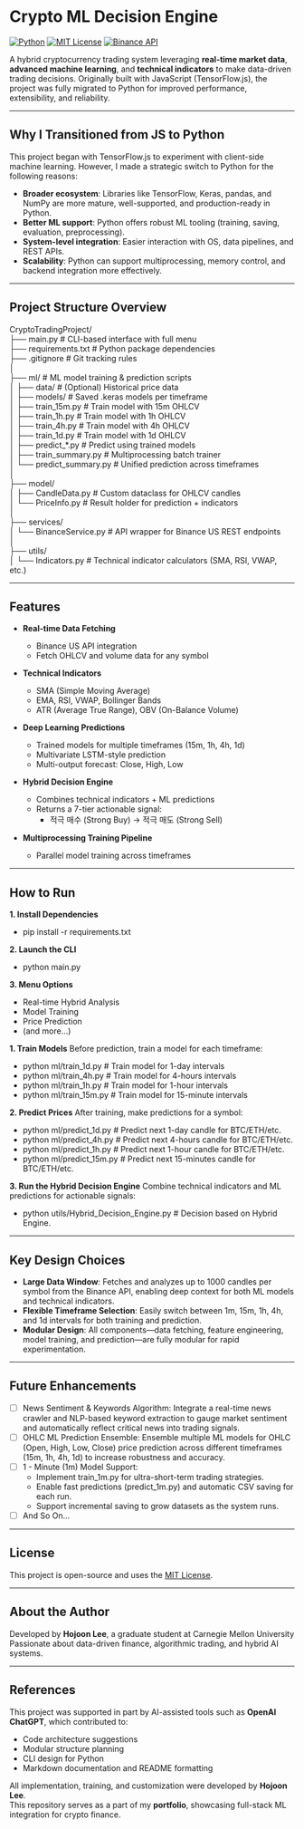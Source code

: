 # Crypto ML Decision Engine

[![Python](https://img.shields.io/badge/Python-3.10%2B-blue)]()
[![MIT License](https://img.shields.io/badge/license-MIT-green)]()
[![Binance API](https://img.shields.io/badge/API-Binance-yellow)]()

A hybrid cryptocurrency trading system leveraging **real-time market data**, **advanced machine learning**, and **technical indicators** to make data-driven trading decisions.
Originally built with JavaScript (TensorFlow.js), the project was fully migrated to Python for improved performance, extensibility, and reliability.

---

## Why I Transitioned from JS to Python

This project began with TensorFlow.js to experiment with client-side machine learning. However, I made a strategic switch to Python for the following reasons:

- **Broader ecosystem**: Libraries like TensorFlow, Keras, pandas, and NumPy are more mature, well-supported, and production-ready in Python.
- **Better ML support**: Python offers robust ML tooling (training, saving, evaluation, preprocessing).
- **System-level integration**: Easier interaction with OS, data pipelines, and REST APIs.
- **Scalability**: Python can support multiprocessing, memory control, and backend integration more effectively.

---

## Project Structure Overview

CryptoTradingProject/<br>
├── main.py                    # CLI-based interface with full menu<br>
├── requirements.txt           # Python package dependencies<br>
├── .gitignore                 # Git tracking rules<br>
│<br>
├── ml/                        # ML model training & prediction scripts<br>
│   ├── data/                  # (Optional) Historical price data<br>
│   ├── models/                # Saved .keras models per timeframe<br>
│   ├── train_15m.py           # Train model with 15m OHLCV<br>
│   ├── train_1h.py            # Train model with 1h OHLCV<br>
│   ├── train_4h.py            # Train model with 4h OHLCV<br>
│   ├── train_1d.py            # Train model with 1d OHLCV<br>
│   ├── predict_*.py           # Predict using trained models<br>
│   ├── train_summary.py       # Multiprocessing batch trainer<br>
│   └── predict_summary.py     # Unified prediction across timeframes<br>
│<br>
├── model/<br>
│   ├── CandleData.py          # Custom dataclass for OHLCV candles<br>
│   └── PriceInfo.py           # Result holder for prediction + indicators<br>
│<br>
├── services/<br>
│   └── BinanceService.py      # API wrapper for Binance US REST endpoints<br>
│<br>
├── utils/<br>
│   └── Indicators.py          # Technical indicator calculators (SMA, RSI, VWAP, etc.)<br>

---

## Features

- **Real-time Data Fetching**
  - Binance US API integration
  - Fetch OHLCV and volume data for any symbol

- **Technical Indicators**
  - SMA (Simple Moving Average)
  - EMA, RSI, VWAP, Bollinger Bands
  - ATR (Average True Range), OBV (On-Balance Volume)

- **Deep Learning Predictions**
  - Trained models for multiple timeframes (15m, 1h, 4h, 1d)
  - Multivariate LSTM-style prediction
  - Multi-output forecast: Close, High, Low

- **Hybrid Decision Engine**
  - Combines technical indicators + ML predictions
  - Returns a 7-tier actionable signal:
    - 적극 매수 (Strong Buy) → 적극 매도 (Strong Sell)

- **Multiprocessing Training Pipeline**
  - Parallel model training across timeframes

---

## How to Run

**1. Install Dependencies**

- pip install -r requirements.txt

**2. Launch the CLI**
  
- python main.py

**3. Menu Options**

- Real-time Hybrid Analysis
- Model Training
- Price Prediction
- (and more...)

**1. Train Models**
Before prediction, train a model for each timeframe:

- python ml/train_1d.py    # Train model for 1-day intervals
- python ml/train_4h.py   # Train model for 4-hours intervals
- python ml/train_1h.py   # Train model for 1-hour intervals
- python ml/train_15m.py   # Train model for 15-minute intervals

**2. Predict Prices**
After training, make predictions for a symbol:

- python ml/predict_1d.py  # Predict next 1-day candle for BTC/ETH/etc.
- python ml/predict_4h.py  # Predict next 4-hours candle for BTC/ETH/etc.
- python ml/predict_1h.py  # Predict next 1-hour candle for BTC/ETH/etc.
- python ml/predict_15m.py  # Predict next 15-minutes candle for BTC/ETH/etc.

**3. Run the Hybrid Decision Engine**
Combine technical indicators and ML predictions for actionable signals:

- python utils/Hybrid_Decision_Engine.py # Decision based on Hybrid Engine.

---

## Key Design Choices

- **Large Data Window**: Fetches and analyzes up to 1000 candles per symbol from the Binance API, enabling deep context for both ML models and technical indicators.
- **Flexible Timeframe Selection**: Easily switch between 1m, 15m, 1h, 4h, and 1d intervals for both training and prediction.
- **Modular Design**: All components—data fetching, feature engineering, model training, and prediction—are fully modular for rapid experimentation.

---

## Future Enhancements

- [ ] News Sentiment & Keywords Algorithm: Integrate a real-time news crawler and NLP-based keyword extraction to gauge market sentiment and automatically reflect critical news into trading signals.
- [ ] OHLC ML Prediction Ensemble: Ensemble multiple ML models for OHLC (Open, High, Low, Close) price prediction across different timeframes (15m, 1h, 4h, 1d) to increase robustness and accuracy.
- [ ] 1 - Minute (1m) Model Support:
    - Implement train_1m.py for ultra-short-term trading strategies.
    - Enable fast predictions (predict_1m.py) and automatic CSV saving for each run.
    - Support incremental saving to grow datasets as the system runs.
- [ ] And So On...

---

## License

This project is open-source and uses the [MIT License](LICENSE).

---

## About the Author

Developed by **Hojoon Lee**, a graduate student at Carnegie Mellon University  
Passionate about data-driven finance, algorithmic trading, and hybrid AI systems.


---

## References

This project was supported in part by AI-assisted tools such as **OpenAI ChatGPT**, which contributed to:

- Code architecture suggestions
- Modular structure planning
- CLI design for Python
- Markdown documentation and README formatting

All implementation, training, and customization were developed by **Hojoon Lee**.  
This repository serves as a part of my **portfolio**, showcasing full-stack ML integration for crypto finance.
